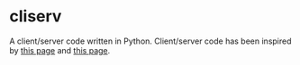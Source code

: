 # cliserv

A client/server code written in Python. Client/server code has been inspired by [this page](http://www.bogotobogo.com/python/python_network_programming_server_client.php) and [this page](http://ilab.cs.byu.edu/python/socket/echoserver.html).


